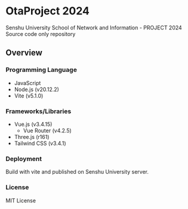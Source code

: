# OtaProject 2024

Senshu University School of Network and Information - PROJECT 2024
Source code only repository

## Overview

### Programming Language

- JavaScript
- Node.js (v20.12.2)
- Vite (v5.1.0)

### Frameworks/Libraries

- Vue.js (v3.4.15)
  - Vue Router (v4.2.5)
- Three.js (r161)
- Tailwind CSS (v3.4.1)

### Deployment

Build with vite and published on Senshu University server.

### License

MIT License

